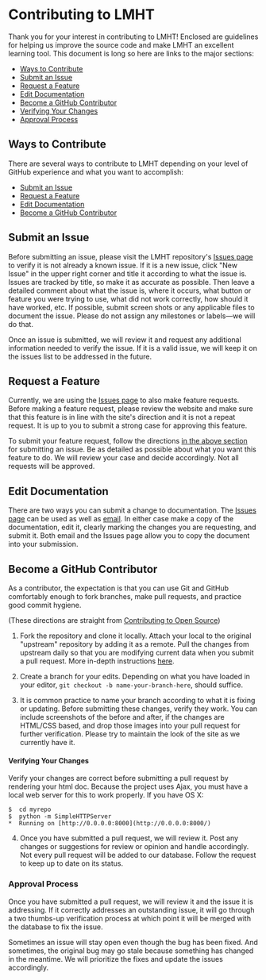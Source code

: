 # Contributing to LMHT

Thank you for your interest in contributing to LMHT! Enclosed are guidelines for helping us improve the source code and make LMHT an excellent learning tool.  This document is long so here are links to the major sections:

* [Ways to Contribute](#ways-to-contribute)
* [Submit an Issue](#submit-an-issue)
* [Request a Feature](#request-a-feature)
* [Edit Documentation](#edit-documentation)
* [Become a GitHub Contributor](#become-a-github-contributor)
* [Verifying Your Changes](#verifying-your-changes)
* [Approval Process](#approval-process)

## Ways to Contribute

There are several ways to contribute to LMHT depending on your level of GitHub experience and what you want to accomplish:

* [Submit an Issue](#submit-an-issue)
* [Request a Feature](#request-a-feature)
* [Edit Documentation](#edit-documentation)
* [Become a GitHub Contributor](#become-a-github-contributor)

## Submit an Issue

Before submitting an issue, please visit the LMHT repository's [Issues page] to verify it is not already a known issue. If it is a new issue, click "New Issue" in the upper right corner and title it according to what the issue is. Issues are tracked by title, so make it as accurate as possible. Then leave a detailed comment about what the issue is, where it occurs, what button or feature you were trying to use, what did not work correctly, how should it have worked, etc. If possible, submit screen shots or any applicable files to document the issue.  Please do not assign any milestones or labels&mdash;we will do that.

Once an issue is submitted, we will review it and request any additional information needed to verify the issue. If it is a valid issue, we will keep it on the issues list to be addressed in the future.

## Request a Feature

Currently, we are using the [Issues page] to also make feature requests. Before making a feature request, please review the website and make sure that this feature is in line with the site's direction and it is not a repeat request. It is up to you to submit a strong case for approving this feature.

To submit your feature request, follow the directions [in the above section](#submit-an-issue) for submitting an issue. Be as detailed as possible about what you want this feature to do. We will review your case and decide accordingly. Not all requests will be approved.

## Edit Documentation

There are two ways you can submit a change to documentation. The [Issues page] can be used as well as [email]. In either case make a copy of the documentation, edit it, clearly marking the changes you are requesting, and submit it. Both email and the Issues page allow you to copy the document into your submission.

[Issues page]: https://github.com/LMHT/LMHT.github.io/issues
[email]: mailto:lmht@adorable.io

## Become a GitHub Contributor

As a contributor, the expectation is that you can use Git and GitHub comfortably enough to fork branches, make pull requests, and practice good commit hygiene.

(These directions are straight from [Contributing to Open Source])

1.  Fork the repository and clone it locally. Attach your local to the original "upstream" repository by adding it as a remote. Pull the changes from upstream daily so that you are modifying current data when you submit a pull request. More in-depth instructions [here].

2.  Create a branch for your edits. Depending on what you have loaded in your editor, `git checkout -b name-your-branch-here`, should suffice.

3.  It is common practice to name your branch according to what it is fixing or updating. Before submitting these changes, verify they work. You can include screenshots of the before and after, if the changes are HTML/CSS based, and drop those images into your pull request for further verification. Please try to maintain the look of the site as we currently have it.

#### Verifying Your Changes

  Verify your changes are correct before submitting a pull request by rendering your html doc.  Because the project uses Ajax, you must have a local web server for this to work properly.  If you have OS X:

    $  cd myrepo
    $  python -m SimpleHTTPServer
    *  Running on [http://0.0.0.0:8000](http://0.0.0.0:8000/)


4.  Once you have submitted a pull request, we will review it. Post any changes or suggestions for review or opinion and handle accordingly. Not every pull request will be added to our database. Follow the request to keep up to date on its status.

[Contributing to Open Source]:  https://guides.github.com/activities/contributing-to-open-source/#contributing
[here]:  https://help.github.com/articles/syncing-a-fork/

### Approval Process

Once you have submitted a pull request, we will review it and the issue it is addressing. If it correctly addresses an outstanding issue, it will go through a two thumbs-up verification process at which point it will be merged with the database to fix the issue.

Sometimes an issue will stay open even though the bug has been fixed. And sometimes, the original bug may go stale because something has changed in the meantime. We will prioritize the fixes and update the issues accordingly.
